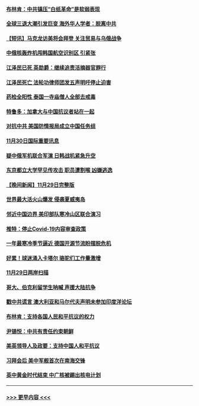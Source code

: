 #### [布林肯：中共镇压“白纸革命”是软弱表现](../pages/prog202/a103587617.md?t=12011002) 
#### [全球三退大潮引发巨变 海外华人学者：脱离中共](../pages/prog202/a103587542.md?t=12011002) 
#### [【短讯】马克龙访美将会拜登 关注贸易与乌俄战争](../pages/prog202/a103587527.md?t=12011002) 
#### [中俄核轰炸机闯韩国航空识别区 引紧张](../pages/prog202/a103587457.md?t=12011002) 
#### [江泽民已死 英勋爵：继续追责活摘器官罪行](../pages/prog202/a103587398.md?t=12011002) 
#### [江泽民死亡 法轮功律师团发五声明吁停止迫害](../pages/prog202/a103587308.md?t=12011002) 
#### [药检全阳性 泰国一寺庙僧人全部去戒毒](../pages/prog202/a103587172.md?t=12011002) 
#### [特鲁多：加拿大与中国抗议者站在一起](../pages/prog202/a103587169.md?t=12011002) 
#### [对抗中共 美国防情报局成立中国任务组](../pages/prog202/a103587163.md?t=12011002) 
#### [11月30日国际重要讯息](../pages/prog202/a103587181.md?t=12011002) 
#### [疑中俄军机联合军演 日韩战机紧急升空](../pages/prog202/a103587061.md?t=12011002) 
#### [东京都立大学罕见传攻击 职员遭割喉 凶嫌逃逸](../pages/prog202/a103587011.md?t=12011002) 
#### [【晚间新闻】11月29日完整版](../pages/prog202/a103586902.md?t=12011002) 
#### [世界最大活火山爆发 侵袭夏威夷岛](../pages/prog202/a103586924.md?t=12011002) 
#### [邻近中国边界 美印部队寒冷山区联合演习](../pages/prog202/a103586897.md?t=12011002) 
#### [推特：停止Covid-19内容审查政策](../pages/prog202/a103586680.md?t=12011002) 
#### [一年最寒冷季节逼近 德国开源节流盼摆脱危机](../pages/prog202/a103586845.md?t=12011002) 
#### [好累！球迷涌入卡塔尔 骆驼们工作量激增](../pages/prog202/a103586752.md?t=12011002) 
#### [11月29日两岸扫描](../pages/prog202/a103586740.md?t=12011002) 
#### [哥大、伯克利留学生呐喊 声援大陆抗争](../pages/prog202/a103586742.md?t=12011002) 
#### [戳中共谎言 澳大利亚和马尔代夫声明未参加印度洋论坛](../pages/prog202/a103586609.md?t=12011002) 
#### [布林肯：支持各国人民和平抗议的权力](../pages/prog202/a103586558.md?t=12011002) 
#### [尹锡悦：中共有责任约束朝鲜](../pages/prog202/a103586465.md?t=12011002) 
#### [美英领导人及政要：支持中国人和平抗议](../pages/prog202/a103586469.md?t=12011002) 
#### [习拜会后 美中军舰首次在南海交锋](../pages/prog202/a103586399.md?t=12011002) 
#### [英中黄金时代结束 中广核被踢出核电计划](../pages/prog202/a103586304.md?t=12011002) 

----
#### [ >>> 更早内容 <<< ](../indexes/prog202-earlier.md)
